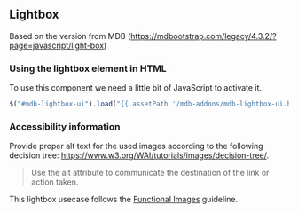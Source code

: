 ## Lightbox

Based on the version from MDB (https://mdbootstrap.com/legacy/4.3.2/?page=javascript/light-box)

### Using the lightbox element in HTML

To use this component we need a little bit of JavaScript to activate it.
```javascript
$("#mdb-lightbox-ui").load("{{ assetPath '/mdb-addons/mdb-lightbox-ui.html' }}");
```

### Accessibility information

Provide proper alt text for the used images according to the following decision tree: https://www.w3.org/WAI/tutorials/images/decision-tree/.

> Use the alt attribute to communicate the destination of the link or action taken.

This lightbox usecase follows the [Functional Images](https://www.w3.org/WAI/tutorials/images/functional/) guideline.
